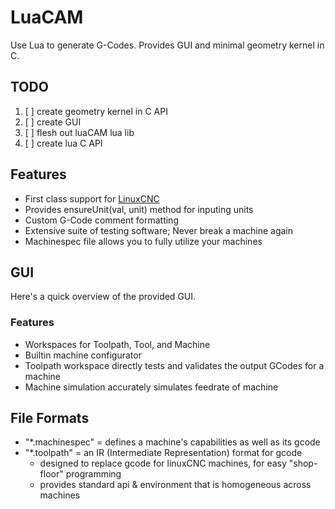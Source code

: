 
# LuaCAM
Use Lua to generate G-Codes.
Provides GUI and minimal geometry kernel in C.

## TODO
1. [ ] create geometry kernel in C API
2. [ ] create GUI
4. [ ] flesh out luaCAM lua lib
3. [ ] create lua C API


## Features
- First class support for [LinuxCNC](https://linuxcnc.org/docs/html/gcode/)
- Provides ensureUnit(val, unit) method for inputing units
- Custom G-Code comment formatting
- Extensive suite of testing software; Never break a machine again
- Machinespec file allows you to fully utilize your machines


## GUI
Here's a quick overview of the provided GUI.

### Features
- Workspaces for Toolpath, Tool, and Machine
- Builtin machine configurator
- Toolpath workspace directly tests and validates the output GCodes for a machine
- Machine simulation accurately simulates feedrate of machine


## File Formats
- "*.machinespec" = defines a machine's capabilities as well as its gcode
- "*.toolpath" = an IR (Intermediate Representation) format for gcode
  - designed to replace gcode for linuxCNC machines, for easy "shop-floor" programming
  - provides standard api & environment that is homogeneous across machines

